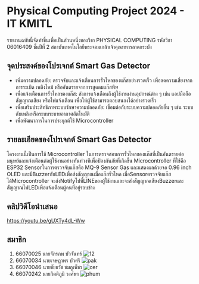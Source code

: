# Physical Computing Project 2024 - IT KMITL

รายงานฉบับนี้จัดทำขึ้นเพื่อเป็นส่วนหนึ่งของวิชา PHYSICAL COMPUTING รหัสวิชา 06016409 ชั้นปีที่ 2 สถาบันเทคโนโลยีพระจอมเกล้าเจ้าคุณทหารลาดกระบัง

## จุดประสงค์ของโปรเจกต์ Smart Gas Detector

- เพิ่มความปลอดภัย: ตรวจจับและแจ้งเตือนการรั่วไหลของแก๊สอย่างรวดเร็ว เพื่อลดความเสี่ยงจากการระเบิด เพลิงไหม้ หรืออันตรายจากการสูดดมแก๊สพิษ
- เพื่อแจ้งเตือนการรั่วไหลของแก๊ส: ส่งการแจ้งเตือนถึงผู้ใช้งานผ่านอุปกรณ์ต่าง ๆ เช่น แอปมือถือ สัญญาณเสียง หรือไฟแจ้งเตือน เพื่อให้ผู้ใช้สามารถตอบสนองได้อย่างรวดเร็ว
- เพื่อเสริมประสิทธิภาพระบบรักษาความปลอดภัย: เชื่อมต่อกับระบบความปลอดภัยอื่น ๆ เช่น ระบบดับเพลิงหรือระบบระบายอากาศอัตโนมัติ
- เพื่อพัฒนาการในการประยุกต์ใช้ Microcontroller

## รายละเอียดของโปรเจกต์ Smart Gas Detector

โครงงานนี้เป็นการใช้ Microcontroller ในการตรวจสอบการรั่วไหลของแก๊สที่เป็นอันตรายต่อมนุษย์และแจ้งเตือนต่อผู้ใช้งานอย่างทันท่วงทีเพื่อป้องกันภัยที่เกิดขึ้น Microcontroller ที่ใช้คือ ESP32 
Sensorในการตรวจจับแก๊สคือ MQ-9 Sensor Gas และแสดงผลด้วยจอ 0.96 inch OLED และมีBuzzerกับLEDเพื่อส่งสัญญาณเมื่อแก๊สรั่วไหล 
เมื่อSensorตรวจจับแก๊สได้Microcontroller จะส่งNotifyไปที่LINEของผู้ใช้งานและจะส่งสัญญาณเสียงBuzzerและสัญญาณไฟLEDเพื่อแจ้งเตือนผู้คนที่อยู่รอบข้าง

## คลิปวิดีโอนำเสนอ

https://youtu.be/gUXTy4dL-Ww

## สมาชิก

1. 66070025 นายจักรภพ บัวจันทร์ ![12](https://github.com/user-attachments/assets/f13dc52d-7794-4abc-869a-b53557185ff5)
2. 66070034 นายเจษฎาพร บัวศรี ![pak](https://github.com/user-attachments/assets/a97f971e-a9d3-4216-8150-f253bd54f5c2)
3. 66070046 นายชัยธวัช ชมภูเพ็ชร ![cer](https://github.com/user-attachments/assets/354a98ee-d2d0-434f-a969-a8ed7d79d6bb)
4. 66070242 นายกิตติภูมิ วงศ์ษา ![phum](https://github.com/user-attachments/assets/a0094a95-85a5-45b0-9aae-2936f3cadcbf)
